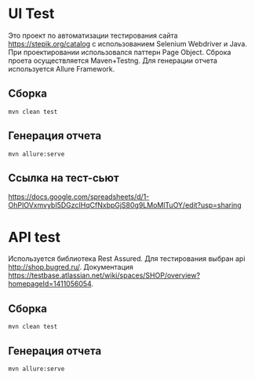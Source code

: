 # UI Test
Это проект по автоматизации тестирования сайта https://stepik.org/catalog с использованием Selenium Webdriver и Java.
При проектировании использовался паттерн Page Object.
Сброка проета осуществляется Maven+Testng. Для генерации отчета используется Allure Framework.
## Сборка
```mvn clean test```
## Генерация отчета
```mvn allure:serve```
## Ссылка на тест-сьют
https://docs.google.com/spreadsheets/d/1-OhPIOVxmvybI5DGzcIHqCfNxbpGjS80g9LMoMlTuOY/edit?usp=sharing
# API test
Используется библиотека Rest Assured.
Для тестирования выбран api http://shop.bugred.ru/. Документация https://testbase.atlassian.net/wiki/spaces/SHOP/overview?homepageId=1411056054.
## Сборка
```mvn clean test```
## Генерация отчета
```mvn allure:serve```
